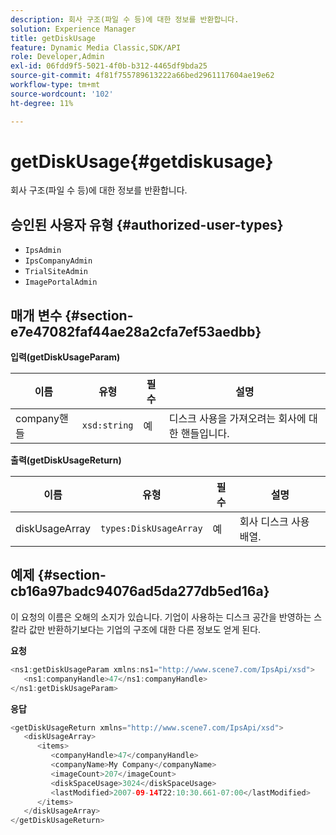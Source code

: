 ```yaml
---
description: 회사 구조(파일 수 등)에 대한 정보를 반환합니다.
solution: Experience Manager
title: getDiskUsage
feature: Dynamic Media Classic,SDK/API
role: Developer,Admin
exl-id: 06fdd9f5-5021-4f0b-b312-4465df9bda25
source-git-commit: 4f81f755789613222a66bed2961117604ae19e62
workflow-type: tm+mt
source-wordcount: '102'
ht-degree: 11%

---
```


# getDiskUsage{#getdiskusage}

회사 구조(파일 수 등)에 대한 정보를 반환합니다.

## 승인된 사용자 유형 {#authorized-user-types}

* `IpsAdmin`
* `IpsCompanyAdmin`
* `TrialSiteAdmin`
* `ImagePortalAdmin`

## 매개 변수 {#section-e7e47082faf44ae28a2cfa7ef53aedbb}

**입력(getDiskUsageParam)**

| 이름 | 유형 | 필수 | 설명 |
|---|---|---|---|
| company핸들 | `xsd:string` | 예 | 디스크 사용을 가져오려는 회사에 대한 핸들입니다. |

**출력(getDiskUsageReturn)**

| 이름 | 유형 | 필수 | 설명 |
|---|---|---|---|
| diskUsageArray | `types:DiskUsageArray` | 예 | 회사 디스크 사용 배열. |

## 예제 {#section-cb16a97badc94076ad5da277db5ed16a}

이 요청의 이름은 오해의 소지가 있습니다. 기업이 사용하는 디스크 공간을 반영하는 스칼라 값만 반환하기보다는 기업의 구조에 대한 다른 정보도 얻게 된다.

**요청**

```java
<ns1:getDiskUsageParam xmlns:ns1="http://www.scene7.com/IpsApi/xsd">
   <ns1:companyHandle>47</ns1:companyHandle>
</ns1:getDiskUsageParam>
```

**응답**

```java
<getDiskUsageReturn xmlns="http://www.scene7.com/IpsApi/xsd">
   <diskUsageArray>
      <items>
         <companyHandle>47</companyHandle>
         <companyName>My Company</companyName>
         <imageCount>207</imageCount>
         <diskSpaceUsage>3024</diskSpaceUsage>
         <lastModified>2007-09-14T22:10:30.661-07:00</lastModified>
      </items>
   </diskUsageArray>
</getDiskUsageReturn>
```
